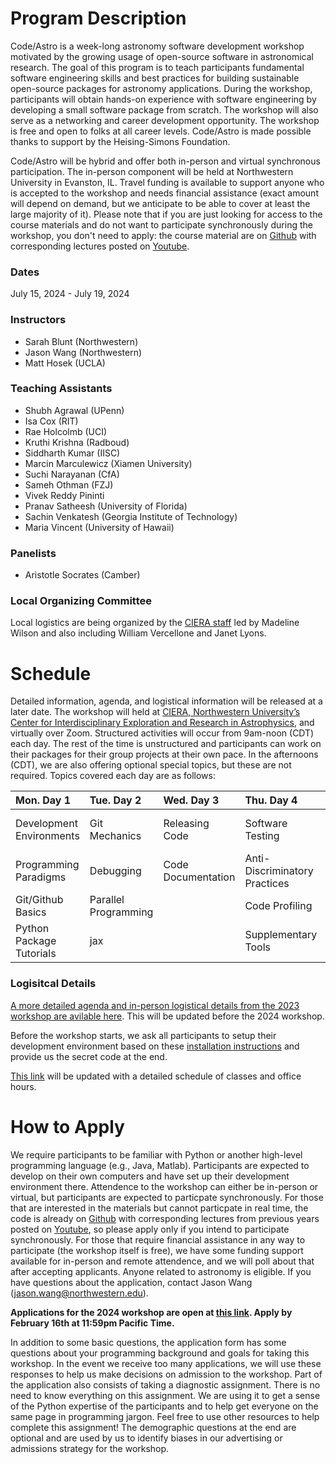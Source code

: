 # Program Description

​Code/Astro is a week-long astronomy software development workshop motivated by the growing usage of open-source software in astronomical research. The goal of this program is to teach participants fundamental software engineering skills and best practices for building sustainable open-source packages for astronomy applications. During the workshop, participants will obtain hands-on experience with software engineering by developing a small software package from scratch. The workshop will also serve as a networking and career development opportunity. The workshop is free and open to folks at all career levels. Code/Astro is made possible thanks to support by the Heising-Simons Foundation.

Code/Astro will be hybrid and offer both in-person and virtual synchronous participation. The in-person component will be held at Northwestern University in Evanston, IL. Travel funding is available to support anyone who is accepted to the workshop and needs financial assistance (exact amount will depend on demand, but we anticipate to be able to cover at least the large majority of it). Please note that if you are just looking for access to the course materials and do not want to participate synchronously during the workshop, you don't need to apply: the course material are on [Github](https://github.com/semaphoreP/codeastro) with corresponding lectures posted on [Youtube](https://www.youtube.com/playlist?list=PLb1880Rn0qkK7zTWcqGaXNbKZbxkpvUuH).

### Dates
July 15, 2024 - July 19, 2024

### Instructors

 * Sarah Blunt (Northwestern)
 * Jason Wang (Northwestern)
 * Matt Hosek (UCLA)
 
### Teaching Assistants
 
 * Shubh Agrawal (UPenn)
 * Isa Cox (RIT)
 * Rae Holcolmb (UCI)
 * Kruthi Krishna (Radboud)
 * Siddharth Kumar (IISC)
 * Marcin Marculewicz (Xiamen University)
 * Suchi Narayanan (CfA)
 * Sameh Othman (FZJ)
 * Vivek Reddy Pininti
 * Pranav Satheesh (University of Florida)
 * Sachin Venkatesh (Georgia Institute of Technology)
 * Maria Vincent (University of Hawaii)

### Panelists
 
 * Aristotle Socrates (Camber)

### Local Organizing Committee

Local logistics are being organized by the [CIERA staff](https://ciera.northwestern.edu/directory/?filter_keyword=&filter_tax_ciera_person_type=staff&filter_tax_ciera_research_topic=all&filter_tax_ciera_research_method=all) led by Madeline Wilson and also including William Vercellone and Janet Lyons. 

# ​Schedule
 Detailed information, agenda, and logistical information will be released at a later date. The workshop will held at [CIERA, Northwestern University’s Center for Interdisciplinary Exploration and Research in Astrophysics](https://ciera.northwestern.edu/), and virtually over Zoom. Structured activities will occur from 9am-noon (CDT) each day. The rest of the time is unstructured and participants can work on their packages for their group projects at their own pace. In the afternoons (CDT), we are also offering optional special topics, but these are not required. Topics covered each day are as follows:

| Mon. Day 1  | Tue. Day 2  | Wed. Day 3  | Thu. Day 4  | Fri. Day 5   |
| :------------ | :------------ | :-------------- | :------------- | :------------ |
|  Development Environments | Git Mechanics             | Releasing Code          | Software Testing              | Industry Panel Discussion     |
|  Programming Paradigms    | Debugging                 | Code Documentation      | Anti-Discriminatory Practices   | Project Presentations |
|  Git/Github Basics        | Parallel Programming   |         | Code Profiling   |        |
|  Python Package Tutorials    |  jax                       |         |   Supplementary Tools  |

### Logisitcal Details
[A more detailed agenda and in-person logistical details from the 2023 workshop are avilable here](https://semaphorep.github.io/codeastro/details.html). This will be updated before the 2024 workshop. 

Before the workshop starts, we ask all participants to setup their development environment based on these [installation instructions](https://github.com/semaphoreP/codeastro/blob/main/Day0/INSTALL.md) and provide us the secret code at the end.

[This link](https://calendar.google.com/calendar/embed?height=600&amp;wkst=1&amp;bgcolor=%23ffffff&amp;ctz=America%2FLos_Angeles&amp;src=ZTExaWdnaGdncmU5a2FnaTg4bDM3Z2FkODhAZ3JvdXAuY2FsZW5kYXIuZ29vZ2xlLmNvbQ&amp;color=%23009688&amp;title=Code%2FAstro) will be updated with a detailed schedule of classes and office hours. 

# How to Apply

We require participants to be familiar with Python or another high-level programming language (e.g., Java, Matlab). Participants are expected to develop on their own computers and have set up their development environment there. Attendence to the workshop can either be in-person or virtual, but participants are expected to particpate synchronously. For those that are interested in the materials but cannot particpate in real time, the code is already on [Github](https://github.com/semaphoreP/codeastro) with corresponding lectures from previous years posted on [Youtube](https://www.youtube.com/playlist?list=PLb1880Rn0qkK7zTWcqGaXNbKZbxkpvUuH), so please apply only if you intend to participate synchronously. For those that require financial assistance in any way to participate (the workshop itself is free), we have some funding support available for in-person and remote attendence, and we will poll about that after accepting applicants. Anyone related to astronomy is eligible. If you have questions about the application, contact Jason Wang (jason.wang@northwestern.edu). 

**Applications for the 2024 workshop are open at [this link](https://forms.gle/9hhpKtoRd1QMVxuz7). Apply by February 16th at 11:59pm Pacific Time.**

In addition to some basic questions, the application form has some questions about your programming background and goals for taking this workshop. In the event we receive too many applications, we will use these responses to help us make decisions on admission to the workshop. Part of the application also consists of taking a diagnostic assignment. There is no need to know everything on this assignment. We are using it to get a sense of the Python expertise of the participants and to help get everyone on the same page in programming jargon. Feel free to use other resources to help complete this assignment! The demographic questions at the end are optional and are used by us to identify biases in our advertising or admissions strategy for the workshop.
